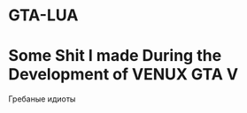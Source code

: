 # GTA-LUA
Some Shit I made During the Development of VENUX GTA V
======================================================
Гребаные идиоты

